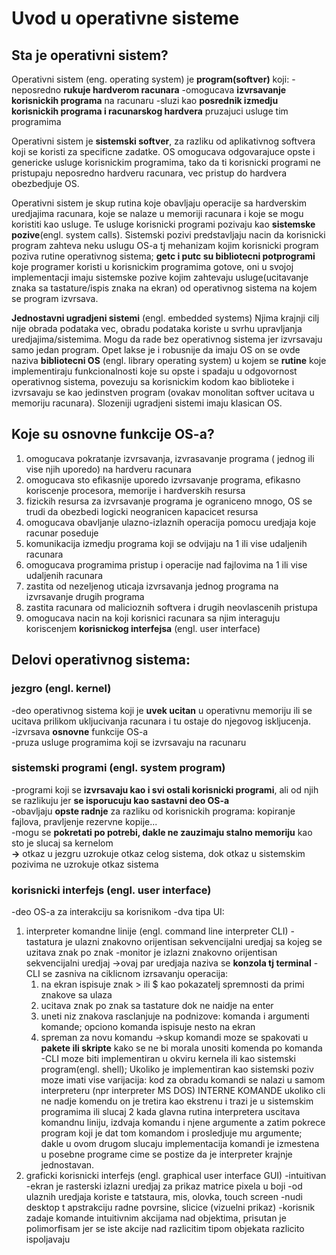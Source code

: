 # Uvod u operativne sisteme

## Sta je operativni sistem?

Operativni sistem (eng. operating system) je **program(softver)** koji:
-neposredno **rukuje hardverom racunara**
-omogucava **izvrsavanje korisnickih programa** na racunaru 
-sluzi kao **posrednik izmedju korisnickih programa i  racunarskog hardvera** pruzajuci usluge tim programima

Operativni sistem je **sistemski softver**, za razliku od aplikativnog softvera koji se koristi za specificne zadatke. OS omogucava odgovarajuce opste i genericke usluge korisnickim programima, tako da ti korisnicki programi ne pristupaju neposredno hardveru racunara, vec pristup do hardvera obezbedjuje OS.

Operativni sistem je skup rutina koje obavljaju operacije sa hardverskim uredjajima racunara, koje se nalaze u memoriji racunara i koje se mogu koristiti kao usluge. Te usluge korisnicki programi pozivaju kao **sistemske pozive**(engl. system calls). Sistemski pozivi predstavljaju nacin da korisnicki program zahteva neku uslugu OS-a tj mehanizam kojim korisnicki program poziva rutine operativnog sistema; **getc i putc su bibliotecni potprogrami** koje programer koristi u korisnickim programima gotove, oni u svojoj implementacji imaju sistemske pozive kojim zahtevaju usluge(ucitavanje znaka sa tastature/ispis znaka na ekran) od operativnog sistema na kojem se program izvrsava.

**Jednostavni ugradjeni sistemi** (engl. embedded systems) Njima krajnji cilj nije obrada podataka vec, obradu podataka koriste u svrhu upravljanja uredjajima/sistemima. Mogu da rade bez operativnog sistema jer izvrsavaju samo jedan program. Opet lakse je i robusnije da imaju OS on se ovde naziva **bibliotecni OS** (engl. library operating system) u kojem se **rutine** koje implementiraju funkcionalnosti koje su opste i spadaju u odgovornost operativnog sistema, povezuju sa korisnickim kodom kao biblioteke i izvrsavaju se kao jedinstven program (ovakav monolitan softver ucitava u memoriju racunara). Slozeniji ugradjeni sistemi imaju klasican OS.

## Koje su osnovne funkcije OS-a?

1) omogucava pokratanje izvrsavanja, izvrasavanje programa ( jednog ili vise njih uporedo) na hardveru racunara
2) omogucava sto efikasnije uporedo izvrsavanje programa, efikasno koriscenje procesora, memorije i hardverskih resursa
3) fizickih resursa za izvrsavanje programa je ograniceno mnogo, OS se trudi da obezbedi logicki neogranicen kapacicet resursa
4) omogucava obavljanje ulazno-izlaznih operacija pomocu uredjaja koje racunar poseduje
5) komunikacija izmedju programa koji se odvijaju na 1 ili vise udaljenih racunara
6) omogucava programima pristup i operacije nad fajlovima na 1 ili vise udaljenih racunara
7) zastita od nezeljenog uticaja izvrsavanja jednog programa na izvrsavanje drugih programa
8) zastita racunara od malicioznih softvera i drugih neovlascenih pristupa
9) omogucava nacin na koji korisnici racunara sa njim interaguju koriscenjem **korisnickog interfejsa** (engl. user interface)

## Delovi operativnog sistema:

### jezgro (engl. kernel)
-deo operativnog sistema koji je **uvek ucitan** u operativnu memoriju ili se ucitava prilikom ukljucivanja racunara i tu ostaje do njegovog iskljucenja.  
-izvrsava **osnovne** funkcije OS-a  
-pruza usluge programima koji se izvrsavaju na racunaru
### sistemski programi (engl. system program)
-programi koji se **izvrsavaju kao i svi ostali korisnicki programi**, ali od njih se razlikuju jer **se isporucuju kao sastavni deo OS-a**  
-obavljaju **opste radnje** za razliku od korisnickih programa: kopiranje fajlova, pravljenje rezervne kopije...  
-mogu se **pokretati po potrebi, dakle ne zauzimaju stalno memoriju** kao sto je slucaj sa kernelom  
**->** otkaz u jezgru uzrokuje otkaz celog sistema, dok otkaz u sistemskim pozivima ne uzrokuje otkaz sistema  
### korisnicki interfejs (engl. user interface)
-deo OS-a za interakciju sa korisnikom
-dva tipa UI:
1) interpreter komandne linije (engl. command line interpreter CLI)
   -tastatura je ulazni znakovno orijentisan sekvencijalni uredjaj sa kojeg se uzitava znak po znak
   -monitor je izlazni znakovno orijentisan sekvencijalni uredjaj
   ->ovaj par uredjaja naziva se **konzola tj terminal**
   -CLI se zasniva na ciklicnom izrsavanju operacija:
   1) na ekran ispisuje znak > ili $ kao pokazatelj spremnosti da primi znakove sa ulaza
   2) ucitava znak po znak sa tastature dok ne naidje na enter
   3) uneti niz znakova rasclanjuje na podnizove: komanda i argumenti komande; opciono komanda ispisuje nesto na ekran
   4) spreman za novu komandu
  ->skup komandi moze se spakovati u **pakete ili skripte** kako se ne bi morala unositi komenda po komanda
   -CLI moze biti implementiran u okviru kernela ili kao sistemski program(engl. shell);
   Ukoliko je implementiran kao sistemski poziv moze imati vise varijacija: kod za obradu komandi se nalazi u samom interpreteru (npr interpreter MS DOS) INTERNE KOMANDE ukoliko cli ne nadje komendu on je tretira kao ekstrenu i trazi je u sistemskim programima ili slucaj 2 kada glavna rutina interpretera uscitava komandnu liniju, izdvaja komandu i njene argumente a zatim pokrece program koji je dat tom komandom i prosledjuje mu argumente; dakle u ovom drugom slucaju implementacija komandi je izmestena u posebne programe cime se postize da je interpreter krajnje jednostavan.
3) graficki korisnicki interfejs (engl. graphical user interface GUI)
   -intuitivan
   -ekran je rasterski izlazni uredjaj za prikaz matrice pixela u boji
   -od ulaznih uredjaja koriste e tatstaura, mis, olovka, touch screen
   -nudi desktop t apstrakciju radne povrsine, slicice (vizuelni prikaz)
   -korisnik zadaje komande intuitivnim akcijama nad objektima, prisutan je polimorfisam jer se iste akcije nad razlicitim tipom objekata razlicito ispoljavaju













